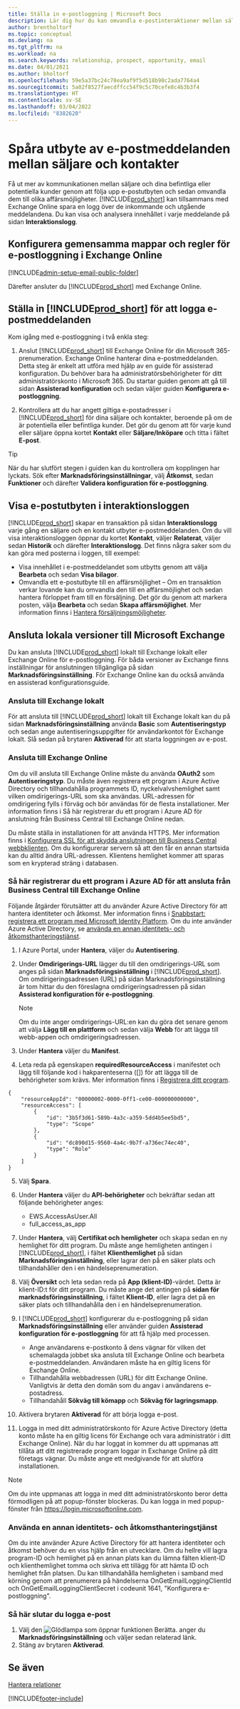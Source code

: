 ```yaml
---
title: Ställa in e-postloggning | Microsoft Docs
description: Lär dig hur du kan omvandla e-postinteraktioner mellan säljare och kunder till verkliga affärsmöjligheter.
author: brentholtorf
ms.topic: conceptual
ms.devlang: na
ms.tgt_pltfrm: na
ms.workload: na
ms.search.keywords: relationship, prospect, opportunity, email
ms.date: 04/01/2021
ms.author: bholtorf
ms.openlocfilehash: 59e5a37bc24c78ea9af9f5d518b98c2ada7764a4
ms.sourcegitcommit: 5a02f8527faecdffcc54f9c5c70cefe8c4b3b3f4
ms.translationtype: HT
ms.contentlocale: sv-SE
ms.lasthandoff: 03/04/2022
ms.locfileid: "8382620"
---
```

# <a name="track-email-message-exchanges-between-salespeople-and-contacts"></a>Spåra utbyte av e-postmeddelanden mellan säljare och kontakter

Få ut mer av kommunikationen mellan säljare och dina befintliga eller potentiella kunder genom att följa upp e-postutbyten och sedan omvandla dem till olika affärsmöjligheter. [!INCLUDE[prod_short](includes/prod_short.md)] kan tillsammans med Exchange Online spara en logg över de inkommande och utgående meddelandena. Du kan visa och analysera innehållet i varje meddelande på sidan **Interaktionslogg**.

## <a name="set-up-public-folders-and-rules-for-email-logging-in-exchange-online"></a>Konfigurera gemensamma mappar och regler för e-postloggning i Exchange Online

[!INCLUDE[admin-setup-email-public-folder](includes/admin-setup-email-public-folder.md)]

Därefter ansluter du [!INCLUDE[prod_short](includes/prod_short.md)] med Exchange Online.

## <a name="setting-up-prod_short-to-log-email-messages"></a>Ställa in [!INCLUDE[prod_short](includes/prod_short.md)] för att logga e-postmeddelanden

Kom igång med e-postloggning i två enkla steg:

1. Anslut [!INCLUDE[prod_short](includes/prod_short.md)] till Exchange Online för din Microsoft 365-prenumeration. Exchange Online hanterar dina e-postmeddelanden. Detta steg är enkelt att utföra med hjälp av en guide för assisterad konfiguration. Du behöver bara ha administratörsbehörigheter för ditt administratörskonto i Microsoft 365. Du startar guiden genom att gå till sidan **Assisterad konfiguration** och sedan väljer guiden **Konfigurera e-postloggning**.  

2. Kontrollera att du har angett giltiga e-postadresser i [!INCLUDE[prod_short](includes/prod_short.md)] för dina säljare och kontakter, beroende på om de är potentiella eller befintliga kunder. Det gör du genom att för varje kund eller säljare öppna kortet **Kontakt** eller **Säljare/Inköpare** och titta i fältet **E-post**.

> [!Tip]
> När du har slutfört stegen i guiden kan du kontrollera om kopplingen har lyckats. Sök efter **Marknadsföringsinställningar**, välj **Åtkomst**, sedan **Funktioner** och därefter **Validera konfiguration för e-postloggning**.

## <a name="viewing-email-message-exchanges-in-the-interaction-log"></a>Visa e-postutbyten i interaktionsloggen

[!INCLUDE[prod_short](includes/prod_short.md)] skapar en transaktion på sidan **Interaktionslogg** varje gång en säljare och en kontakt utbyter e-postmeddelanden. Om du vill visa interaktionsloggen öppnar du kortet **Kontakt**, väljer **Relaterat**, väljer sedan **Historik** och därefter **Interaktionslogg**. Det finns några saker som du kan göra med posterna i loggen, till exempel:

- Visa innehållet i e-postmeddelandet som utbytts genom att välja **Bearbeta** och sedan **Visa bilagor**.
- Omvandla ett e-postutbyte till en affärsmöjlighet – Om en transaktion verkar lovande kan du omvandla den till en affärsmöjlighet och sedan hantera förloppet fram till en försäljning. Det gör du genom att markera posten, välja **Bearbeta** och sedan **Skapa affärsmöjlighet**. Mer information finns i [Hantera försäljningsmöjligheter](marketing-manage-sales-opportunities.md).

## <a name="connecting-on-premises-versions-to-microsoft-exchange"></a>Ansluta lokala versioner till Microsoft Exchange

Du kan ansluta [!INCLUDE[prod_short](includes/prod_short.md)] lokalt till Exchange lokalt eller Exchange Online för e-postloggning. För båda versioner av Exchange finns inställningar för anslutningen tillgängliga på sidan **Marknadsföringsinställning**. För Exchange Online kan du också använda en assisterad konfigurationsguide.

### <a name="connecting-to-exchange-on-premises"></a>Ansluta till Exchange lokalt

För att ansluta till [!INCLUDE[prod_short](includes/prod_short.md)] lokalt till Exchange lokalt kan du på sidan **Marknadsföringsinställning** använda **Basic** som **Autentiseringstyp** och sedan ange autentiseringsuppgifter för användarkontot för Exchange lokalt. Slå sedan på brytaren **Aktiverad** för att starta loggningen av e-post.

### <a name="connecting-to-exchange-online"></a>Ansluta till Exchange Online

Om du vill ansluta till Exchange Online måste du använda **OAuth2** som **Autentiseringstyp**. Du måste även registrera ett program i Azure Active Directory och tillhandahålla programmets ID, nyckelvalvshemlighet samt vilken omdirigerings-URL som ska användas. URL-adressen för omdirigering fylls i förväg och bör användas för de flesta installationer. Mer information finns i Så här registrerar du ett program i Azure AD för anslutning från Business Central till Exchange Online nedan.

Du måste ställa in installationen för att använda HTTPS. Mer information finns i [Konfigurera SSL för att skydda anslutningen till Business Central webbklienten](/dynamics365/business-central/dev-itpro/deployment/configure-ssl-web-client-connection). Om du konfigurerar servern så att den får en annan startsida kan du alltid ändra URL-adressen. Klientens hemlighet kommer att sparas som en krypterad sträng i databasen.

### <a name="to-register-an-application-in-azure-ad-for-connecting-from-business-central-to-exchange-online"></a>Så här registrerar du ett program i Azure AD för att ansluta från Business Central till Exchange Online

Följande åtgärder förutsätter att du använder Azure Active Directory för att hantera identiteter och åtkomst. Mer information finns i [Snabbstart: registrera ett program med Microsoft Identity Platform](/azure/active-directory/develop/quickstart-register-app). Om du inte använder Azure Active Directory, se [använda en annan identitets- och åtkomsthanteringstjänst](marketing-set-up-email-logging.md#using-another-identity-and-access-management-service). 

1. I Azure Portal, under **Hantera**, väljer du **Autentisering**.
2. Under **Omdirigerings-URL** lägger du till den omdirigerings-URL som anges på sidan **Marknadsföringsinställning** i [!INCLUDE[prod_short](includes/prod_short.md)]. Om omdirigeringsadressen (URL) på sidan Marknadsföringsinställning är tom hittar du den föreslagna omdirigeringsadressen på sidan **Assisterad konfiguration för e-postloggning**.

    > [!NOTE]
    > Om du inte anger omdirigerings-URL:en kan du göra det senare genom att välja **Lägg till en plattform** och sedan välja **Webb** för att lägga till webb-appen och omdirigeringsadressen. 

3. Under **Hantera** väljer du **Manifest**.
4. Leta reda på egenskapen **requiredResourceAccess** i manifestet och lägg till följande kod i hakparenteserna ([]) för att lägga till de behörigheter som krävs. Mer information finns i [Registrera ditt program](/exchange/client-developer/exchange-web-services/how-to-authenticate-an-ews-application-by-using-oauth#register-your-application).

```
{
    "resourceAppId": "00000002-0000-0ff1-ce00-000000000000",
    "resourceAccess": [
        {
            "id": "3b5f3d61-589b-4a3c-a359-5dd4b5ee5bd5",
            "type": "Scope"
        },
        {
            "id": "dc890d15-9560-4a4c-9b7f-a736ec74ec40",
            "type": "Role"
        }
    ]
}
```

5. Välj **Spara**.
6. Under **Hantera** väljer du **API-behörigheter** och bekräftar sedan att följande behörigheter anges:  

    * EWS.AccessAsUser.All
    * full_access_as_app

7. Under **Hantera**, välj **Certifikat och hemligheter** och skapa sedan en ny hemlighet för ditt program. Du måste ange hemligheten antingen i [!INCLUDE[prod_short](includes/prod_short.md)], i fältet **Klienthemlighet** på sidan **Marknadsföringsinställning**, eller lagrar den på en säker plats och tillhandahåller den i en händelseprenumeration.
8. Välj **Översikt** och leta sedan reda på **App (klient-ID)**-värdet. Detta är klient-ID:t för ditt program. Du måste ange det antingen på **sidan för marknadsföringsinställning**, i fältet **Klient-ID**, eller lagra det på en säker plats och tillhandahålla den i en händelseprenumeration.
9. I [!INCLUDE[prod_short](includes/prod_short.md)] konfigurerar du e-postloggning på sidan **Marknadsföringsinställning** eller använder guiden **Assisterad konfiguration för e-postloggning** för att få hjälp med processen.
    * Ange användarens e-postkonto å dens vägnar för vilken det schemalagda jobbet ska ansluta till Exchange Online och bearbeta e-postmeddelanden. Användaren måste ha en giltig licens för Exchange Online.
    * Tillhandahålla webbadressen (URL) för ditt Exchange Online. Vanligtvis är detta den domän som du angav i användarens e-postadress.
    * Tillhandahåll **Sökväg till kömapp** och **Sökväg för lagringsmapp**.
10. Aktivera brytaren **Aktiverad** för att börja logga e-post.
11. Logga in med ditt administratörskonto för Azure Active Directory (detta konto måste ha en giltig licens för Exchange och vara administratör i ditt Exchange Online). När du har loggat in kommer du att uppmanas att tillåta att ditt registrerade program loggar in Exchange Online på ditt företags vägnar. Du måste ange ett medgivande för att slutföra installationen.

   > [!NOTE]
   > Om du inte uppmanas att logga in med ditt administratörskonto beror detta förmodligen på att popup-fönster blockeras. Du kan logga in med popup-fönster från https://login.microsoftonline.com.

### <a name="using-another-identity-and-access-management-service"></a>Använda en annan identitets- och åtkomsthanteringstjänst
Om du inte använder Azure Active Directory för att hantera identiteter och åtkomst behöver du en viss hjälp från en utvecklare. Om du hellre vill lagra program-ID och hemlighet på en annan plats kan du lämna fälten klient-ID och klienthemlighet tomma och skriva ett tillägg för att hämta ID och hemlighet från platsen. Du kan tillhandahålla hemligheten i samband med körning genom att prenumerera på händelserna OnGetEmailLoggingClientId och OnGetEmailLoggingClientSecret i codeunit 1641, "Konfigurera e-postloggning".

### <a name="to-stop-logging-email"></a>Så här slutar du logga e-post
1. Välj den ![Glödlampa som öppnar funktionen Berätta.](media/ui-search/search_small.png "Berätta för mig vad du vill göra") anger du **Marknadsföringsinställning** och väljer sedan relaterad länk.
2. Stäng av brytaren **Aktiverad**.

## <a name="see-also"></a>Se även
[Hantera relationer](marketing-relationship-management.md)



[!INCLUDE[footer-include](includes/footer-banner.md)]